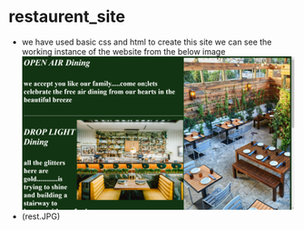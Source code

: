 # restaurent_site
- we have used basic css and html to create this site 
we can see the working instance of the website from the below image ![](Screenshot%20(553).png)
- (rest.JPG)
